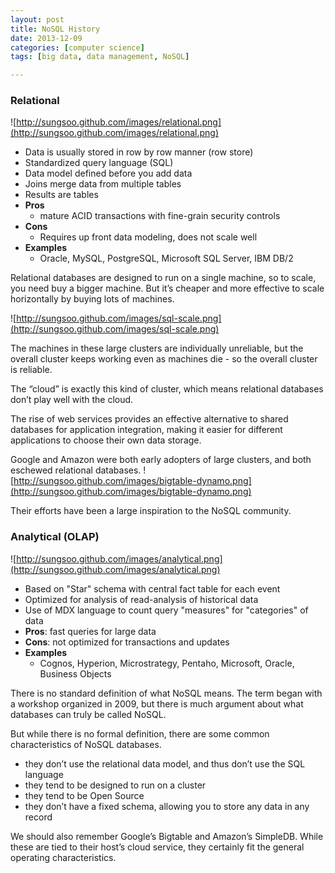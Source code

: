 ```yaml
---
layout: post
title: NoSQL History
date: 2013-12-09 
categories: [computer science]
tags: [big data, data management, NoSQL]

---
```


### Relational
![http://sungsoo.github.com/images/relational.png](http://sungsoo.github.com/images/relational.png)

* Data is usually stored in row by row manner (row store)
* Standardized query language (SQL)
* Data model defined before you add data
* Joins merge data from multiple tables
* Results are tables
* **Pros**
	* mature ACID transactions with fine-grain security controls
* **Cons**
	* Requires up front data modeling, does not scale well 
* **Examples**
	* Oracle, MySQL, PostgreSQL, Microsoft SQL Server, IBM DB/2

Relational databases are designed to run on a single machine, so to scale, you need buy a bigger machine. But it’s cheaper and more effective to scale horizontally by buying lots of machines.

![http://sungsoo.github.com/images/sql-scale.png](http://sungsoo.github.com/images/sql-scale.png)

The machines in these large clusters are individually unreliable, but the overall cluster keeps working even as machines die - so the overall cluster is reliable.


The “cloud” is exactly this kind of cluster, which means relational databases don’t play well with the cloud.

The rise of web services provides an effective alternative to shared databases for application integration, making it easier for different applications to choose their own data storage.
	
Google and Amazon were both early adopters of large clusters, and both eschewed relational databases.
![http://sungsoo.github.com/images/bigtable-dynamo.png](http://sungsoo.github.com/images/bigtable-dynamo.png)

Their efforts have been a large inspiration to the NoSQL community.


### Analytical (OLAP)	
![http://sungsoo.github.com/images/analytical.png](http://sungsoo.github.com/images/analytical.png)

* Based on "Star" schema with central fact table for each event
* Optimized for analysis of read-analysis of historical data
* Use of MDX language to count query "measures" for "categories" of data
* **Pros**: fast queries for large data
* **Cons**: not optimized for transactions and updates
* **Examples**
	* Cognos, Hyperion, Microstrategy, Pentaho, Microsoft, Oracle, Business Objects
	
There is no standard definition of what NoSQL means. The term began with a workshop organized in 2009, but there is much argument about what databases can truly be called NoSQL.
But while there is no formal definition, there are some common characteristics of NoSQL databases.
* they don’t use the relational data model, and thus don’t use the SQL language* they tend to be designed to run on a cluster* they tend to be Open Source* they don’t have a fixed schema, allowing you to store any data in any record
We should also remember Google’s Bigtable and Amazon’s SimpleDB. While these are tied to their host’s cloud service, they certainly fit the general operating characteristics.